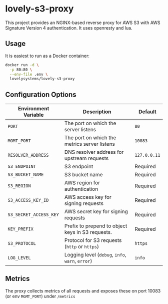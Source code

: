 # lovely-s3-proxy

This project provides an NGINX-based reverse proxy for AWS S3 with AWS Signature Version 4 authentication. It uses openresty and lua.

## **Usage**

It is easiest to run as a Docker container:

```sh
docker run -d \
  -p 80:80 \
  --env-file .env \
  lovelysystems/lovely-s3-proxy
```

## **Configuration Options**

| Environment Variable   | Description                                      | Default      |
|------------------------|--------------------------------------------------|--------------|
| `PORT`                 | The port on which the server listens             | `80`         |
| `MGMT_PORT`            | The port on which the metrics server listens     | `10083`      |
| `RESOLVER_ADDRESS`     | DNS resolver address for upstream requests       | `127.0.0.11` |
| `S3_ENDPOINT`          | S3 endpoint                                      | Required     |
| `S3_BUCKET_NAME`       | S3 bucket name                                   | Required     |
| `S3_REGION`            | AWS region for authentication                    | Required     |
| `S3_ACCESS_KEY_ID`     | AWS access key for signing requests              | Required     |
| `S3_SECRET_ACCESS_KEY` | AWS secret key for signing requests              | Required     |
| `KEY_PREFIX`           | Prefix to prepend to object keys in S3 requests. | Required     |
| `S3_PROTOCOL`          | Protocol for S3 requests (`http` or `https`)     | `https`      |
| `LOG_LEVEL`            | Logging level (`debug`, `info`, `warn`, `error`) | `info`       |


## Metrics

The proxy collects metrics of all requests and exposes these on port 10083 (or env `MGMT_PORT`) under `/metrics`

